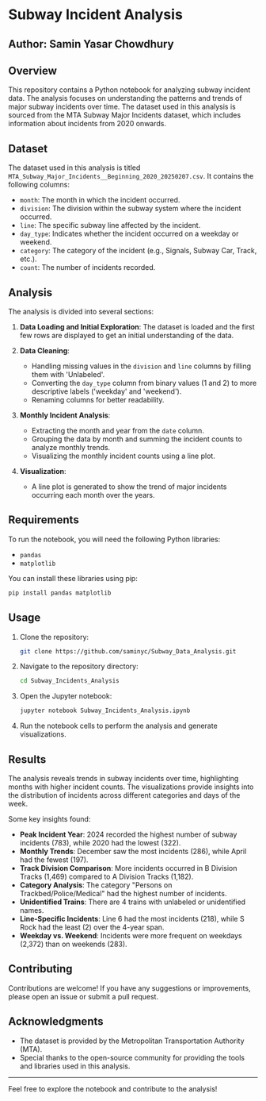 # Subway Incident Analysis
## Author: Samin Yasar Chowdhury
## Overview

This repository contains a Python notebook for analyzing subway incident data. The analysis focuses on understanding the patterns and trends of major subway incidents over time. The dataset used in this analysis is sourced from the MTA Subway Major Incidents dataset, which includes information about incidents from 2020 onwards.

## Dataset

The dataset used in this analysis is titled `MTA_Subway_Major_Incidents__Beginning_2020_20250207.csv`. It contains the following columns:

- `month`: The month in which the incident occurred.
- `division`: The division within the subway system where the incident occurred.
- `line`: The specific subway line affected by the incident.
- `day_type`: Indicates whether the incident occurred on a weekday or weekend.
- `category`: The category of the incident (e.g., Signals, Subway Car, Track, etc.).
- `count`: The number of incidents recorded.

## Analysis

The analysis is divided into several sections:

1. **Data Loading and Initial Exploration**: The dataset is loaded and the first few rows are displayed to get an initial understanding of the data.

2. **Data Cleaning**: 
   - Handling missing values in the `division` and `line` columns by filling them with 'Unlabeled'.
   - Converting the `day_type` column from binary values (1 and 2) to more descriptive labels ('weekday' and 'weekend').
   - Renaming columns for better readability.

3. **Monthly Incident Analysis**:
   - Extracting the month and year from the `date` column.
   - Grouping the data by month and summing the incident counts to analyze monthly trends.
   - Visualizing the monthly incident counts using a line plot.

4. **Visualization**:
   - A line plot is generated to show the trend of major incidents occurring each month over the years.

## Requirements

To run the notebook, you will need the following Python libraries:

- `pandas`
- `matplotlib`

You can install these libraries using pip:

```bash
pip install pandas matplotlib
```

## Usage

1. Clone the repository:

   ```bash
   git clone https://github.com/saminyc/Subway_Data_Analysis.git
   ```

2. Navigate to the repository directory:

   ```bash
   cd Subway_Incidents_Analysis
   ```

3. Open the Jupyter notebook:

   ```bash
   jupyter notebook Subway_Incidents_Analysis.ipynb
   ```

4. Run the notebook cells to perform the analysis and generate visualizations.

## Results

The analysis reveals trends in subway incidents over time, highlighting months with higher incident counts. The visualizations provide insights into the distribution of incidents across different categories and days of the week. 

Some key insights found:

- **Peak Incident Year**: 2024 recorded the highest number of subway incidents (783), while 2020 had the lowest (322).
- **Monthly Trends**: December saw the most incidents (286), while April had the fewest (197).
- **Track Division Comparison**: More incidents occurred in B Division Tracks (1,469) compared to A Division Tracks (1,182).
- **Category Analysis**: The category "Persons on Trackbed/Police/Medical" had the highest number of incidents.
- **Unidentified Trains**: There are 4 trains with unlabeled or unidentified names.
- **Line-Specific Incidents**: Line 6 had the most incidents (218), while S Rock had the least (2) over the 4-year span.
- **Weekday vs. Weekend**: Incidents were more frequent on weekdays (2,372) than on weekends (283).
  
## Contributing

Contributions are welcome! If you have any suggestions or improvements, please open an issue or submit a pull request.

## Acknowledgments

- The dataset is provided by the Metropolitan Transportation Authority (MTA).
- Special thanks to the open-source community for providing the tools and libraries used in this analysis.

---

Feel free to explore the notebook and contribute to the analysis!
